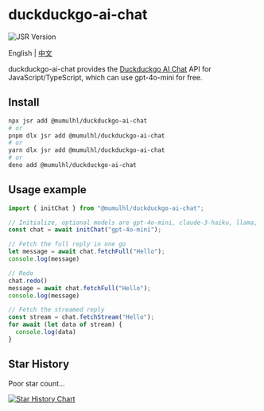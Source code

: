 # duckduckgo-ai-chat

![JSR Version](https://img.shields.io/jsr/v/%40mumulhl/duckduckgo-ai-chat)

English | [中文](./README_CN.md)

duckduckgo-ai-chat provides the [Duckduckgo AI Chat](https://duckduckgo.com/aichat) API for JavaScript/TypeScript, which can use gpt-4o-mini for free.

## Install

```sh
npx jsr add @mumulhl/duckduckgo-ai-chat
# or
pnpm dlx jsr add @mumulhl/duckduckgo-ai-chat
# or
yarn dlx jsr add @mumulhl/duckduckgo-ai-chat
# or
deno add @mumulhl/duckduckgo-ai-chat
```

## Usage example

```javascript
import { initChat } from "@mumulhl/duckduckgo-ai-chat";

// Initialize, optional models are gpt-4o-mini, claude-3-haiku, llama, mixtral
const chat = await initChat("gpt-4o-mini");

// Fetch the full reply in one go
let message = await chat.fetchFull("Hello");
console.log(message)

// Redo
chat.redo()
message = await chat.fetchFull("Hello");
console.log(message)

// Fetch the streamed reply
const stream = chat.fetchStream("Hello");
for await (let data of stream) {
  console.log(data)
}
```

## Star History

Poor star count...

[![Star History Chart](https://api.star-history.com/svg?repos=mumu-lhl/duckduckgo-ai-chat&type=Date)](https://star-history.com/#mumu-lhl/duckduckgo-ai-chat&Date)
